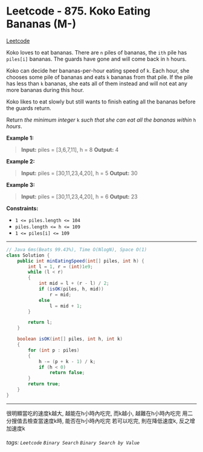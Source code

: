 # Leetcode - 875. Koko Eating Bananas (M-)

[Leetcode](https://leetcode.com/problems/koko-eating-bananas/)

Koko loves to eat bananas. There are `n` piles of bananas, the `ith` pile has `piles[i]` bananas. The guards have gone and will come back in `h` hours.

Koko can decide her bananas-per-hour eating speed of `k`. Each hour, she chooses some pile of bananas and eats `k` bananas from that pile. If the pile has less than `k` bananas, she eats all of them instead and will not eat any more bananas during this hour.

Koko likes to eat slowly but still wants to finish eating all the bananas before the guards return.

Return _the minimum integer_ `k` _such that she can eat all the bananas within_ `h` _hours_.

**Example 1:**

> **Input:** piles = [3,6,7,11], h = 8
> **Output:** 4

**Example 2:**

> **Input:** piles = [30,11,23,4,20], h = 5
> **Output:** 30

**Example 3:**

> **Input:** piles = [30,11,23,4,20], h = 6
> **Output:** 23

**Constraints:**

-   `1 <= piles.length <= 104`
-   `piles.length <= h <= 109`
-   `1 <= piles[i] <= 109`

---
```java
// Java 6ms(Beats 99.43%), Time O(NlogN), Space O(1)
class Solution {
    public int minEatingSpeed(int[] piles, int h) {
        int l = 1, r = (int)1e9;
        while (l < r)
        {
            int mid = l + (r - l) / 2;
            if (isOK(piles, h, mid))
                r = mid;
            else
                l = mid + 1;
        }

        return l;
    }

    boolean isOK(int[] piles, int h, int k)
    {
        for (int p : piles)
        {
            h -= (p + k - 1) / k;
            if (h < 0)
                return false;
        }
        return true;
    }
}
```
---

很明顯當吃的速度k越大, 越能在h小時內吃完, 而k越小, 越難在h小時內吃完
用二分搜值去檢查當速度k時, 能否在h小時內吃完
若可以吃完, 則在降低速度k, 反之增加速度k


###### tags: `Leetcode` `Binary Search` `Binary Search by Value`